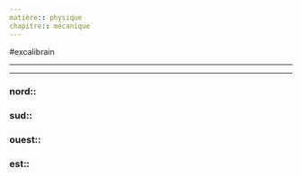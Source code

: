 ```yaml
---
matière:: physique
chapitre:: mécanique
---
```

#excalibrain 
___


---
### nord:: 
### sud:: 
### ouest:: 
### est:: 